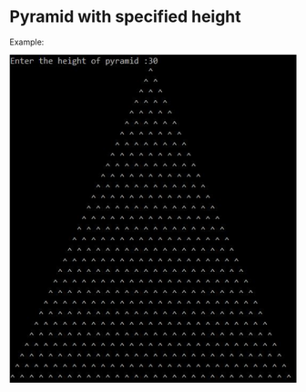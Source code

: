 # Pyramid with specified height

Example:

 ![Output](https://raw.githubusercontent.com/kishoreggnv/Cerner-2-to-the-5th/Pyramid-python/2018/Python/Pyramid/SampleOutput.JPG)